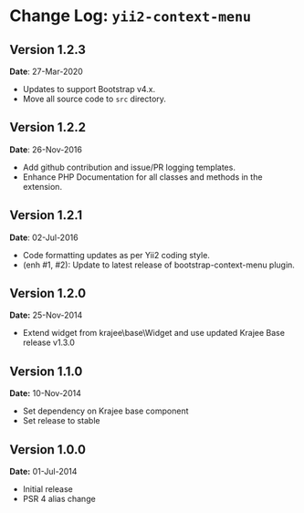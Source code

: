 Change Log: `yii2-context-menu`
===============================

## Version 1.2.3

**Date**: 27-Mar-2020

- Updates to support Bootstrap v4.x.
- Move all source code to `src` directory.

## Version 1.2.2

**Date**: 26-Nov-2016

- Add github contribution and issue/PR logging templates.
- Enhance PHP Documentation for all classes and methods in the extension.

## Version 1.2.1

**Date**: 02-Jul-2016

- Code formatting updates as per Yii2 coding style.
- (enh #1, #2): Update to latest release of bootstrap-context-menu plugin.

## Version 1.2.0

**Date:** 25-Nov-2014

- Extend widget from krajee\base\Widget and use updated Krajee Base release v1.3.0

## Version 1.1.0

**Date:** 10-Nov-2014

- Set dependency on Krajee base component
- Set release to stable


## Version 1.0.0

**Date:** 01-Jul-2014

- Initial release
- PSR 4 alias change